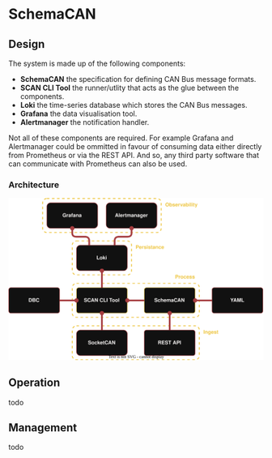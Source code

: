 # SchemaCAN

## Design

The system is made up of the following components:
- **SchemaCAN** the specification for defining CAN Bus message formats.
- **SCAN CLI Tool** the runner/utlity that acts as the glue between the components.
- **Loki** the time-series database which stores the CAN Bus messages.
- **Grafana** the data visualisation tool.
- **Alertmanager** the notification handler.

Not all of these components are required. For example Grafana and Alertmanager could be ommitted in favour of consuming data either directly from Prometheus or via the REST API. And so, any third party software that can communicate with Prometheus can also be used.

### Architecture

![image](docs/img/scan_architecture.drawio.svg)

## Operation

todo

## Management

todo
